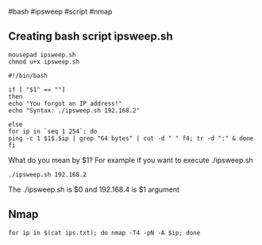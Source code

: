 #bash
#ipsweep
#script
#nmap
## Creating bash script ipsweep.sh

```
mousepad ipsweep.sh
chmod u+x ipsweep.sh

#!/bin/bash

if [ "$1" == ""]
then
echo "You forgot an IP address!"
echo "Syntax: ./ipsweep.sh 192.168.2"

else
for ip in `seq 1 254`; do
ping -c 1 $1$.$ip | grep "64 bytes" | cut -d " " f4; tr -d ":" & done
fi
```
What do you mean by $1? For example if you want to execute ./ipsweep.sh
```
./ipsweep.sh 192.168.2
```
The ./ipsweep.sh is $0 and 192.168.4 is $1 argument

## Nmap

```
for ip in $(cat ips.txt); do nmap -T4 -pN -A $ip; done
```